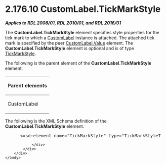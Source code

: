 <html dir="LTR" xmlns:mshelp="http://msdn.microsoft.com/mshelp" xmlns:ddue="http://ddue.schemas.microsoft.com/authoring/2003/5" xmlns:xlink="http://www.w3.org/1999/xlink" xmlns:tool="http://www.microsoft.com/tooltip">
    <head>
        <meta http-equiv="Content-Type" content="text/html; CHARSET=utf-8"></meta>
        <meta name="save" content="history"></meta>
        <title>2.176.10 CustomLabel.TickMarkStyle</title>
        <xml>
            <mshelp:toctitle title="2.176.10 CustomLabel.TickMarkStyle"></mshelp:toctitle>
            <mshelp:rltitle title="[MS-RDL]: CustomLabel.TickMarkStyle"></mshelp:rltitle>
            <mshelp:keyword index="A" term="a9e760d3-a25c-4f15-a2e2-95ce48a09da7"></mshelp:keyword>
            <mshelp:attr name="DCSext.ContentType" value="open specification"></mshelp:attr>
            <mshelp:attr name="AssetID" value="a9e760d3-a25c-4f15-a2e2-95ce48a09da7"></mshelp:attr>
            <mshelp:attr name="TopicType" value="kbRef"></mshelp:attr>
            <mshelp:attr name="DCSext.Title" value="[MS-RDL]: CustomLabel.TickMarkStyle" />
        </xml>
    </head>
    <body>
        <div id="header">
            <h1 class="heading">2.176.10 CustomLabel.TickMarkStyle</h1>
        </div>
        <div id="mainSection">
            <div id="mainBody">
                <div id="allHistory" class="saveHistory"></div>
                <div id="sectionSection0" class="section" name="collapseableSection">
                    

<p><b><i>Applies to </i></b><a href="1e855f94-4617-47e4-b89e-0856c6cb420f.html"><b><i>RDL 2008/01</i></b></a><b><i>,
</i></b><a href="3428e690-a348-4ec7-8a6a-8efb42d2cdee.html"><b><i>RDL 2010/01</i></b></a><b><i>,
and </i></b><a href="52ce3983-2bfc-4e72-9359-42aaf5fe4509.html"><b><i>RDL 2016/01</i></b></a></p>

<p>The <b>CustomLabel.TickMarkStyle</b> element specifies style
properties for the tick mark to which a <a href="519139e8-6188-4286-b148-dfd76a0a6be4.html">CustomLabel</a> instance is
attached. The attached tick mark is specified by the peer <a href="c1a733ae-4aa2-4eed-b4e2-8f053e844f3e.html">CustomLabel.Value</a> element.
The <b>CustomLabel.TickMarkStyle</b> element is optional and is of type <a href="a7d999ec-edb5-40b9-a4f2-201ea0115806.html">TickMarkStyle</a>.</p>

<p>The following is the parent element of the <b>CustomLabel.TickMarkStyle</b>
element.</p>

<table>
 <thead>
  <tr>
   <th>
   <p>Parent elements</p>
   </th>
  </tr>
 </thead>
 <tr>
  <td>
  <p>CustomLabel</p>
  </td>
 </tr>
</table>

<p>The following is the XML Schema definition of the <b>CustomLabel.TickMarkStyle</b>
element.</p>

<dl>
<dd>
<div><pre> &lt;xsd:element name=&quot;TickMarkStyle&quot; type=&quot;TickMarkStyleType&quot; minOccurs=&quot;0&quot; /&gt;
</pre></div>
</dd></dl>


                </div>
            </div>
        </div>
    </body>
</html>